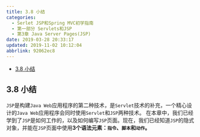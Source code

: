 ```yaml
---
title: 3.8 小结
categories: 
  - Serlet JSP和Spring MVC初学指南
  - 第一部分 Servlets和JSP
  - 第3章 Java Server Pages(JSP)
date: 2019-03-28 20:33:17
updated: 2019-11-02 10:12:04
abbrlink: 92062ec8
---
```

<div id='my_toc'>

- [3.8 小结](/JavaReadingNotes/92062ec8/#3-8-小结)

</div>
<!--more-->
<script>if (navigator.platform.toLowerCase() == 'win32'){document.getElementById('my_toc').style.display = 'none';}</script>

<!--end-->
## 3.8 小结 ##
`JSP`是构建`Java Web`应用程序的第二种技术，是`Servlet`技术的补充，一个精心设计的`Java Web`应用程序会同时使用`Servlet`和`JSP`两种技术。
在本章中，我们已经学到了`JSP`是如何工作的，以及如何编写`JSP`页面。现在，我们已经知道`JSP`的隐式对象，并能在`JSP`页面中使用**3个语法元素：`指令`、`脚本`和`动作`。**

